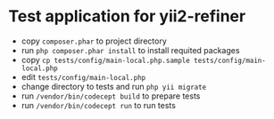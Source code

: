 Test application for yii2-refiner
=================================

- copy `composer.phar` to project directory
- run `php composer.phar install` to install requited packages
- copy `cp tests/config/main-local.php.sample tests/config/main-local.php`
- edit `tests/config/main-local.php`
- change directory to tests and run `php yii migrate`
- run `/vendor/bin/codecept build` to prepare tests
- run `/vendor/bin/codecept run` to run tests
